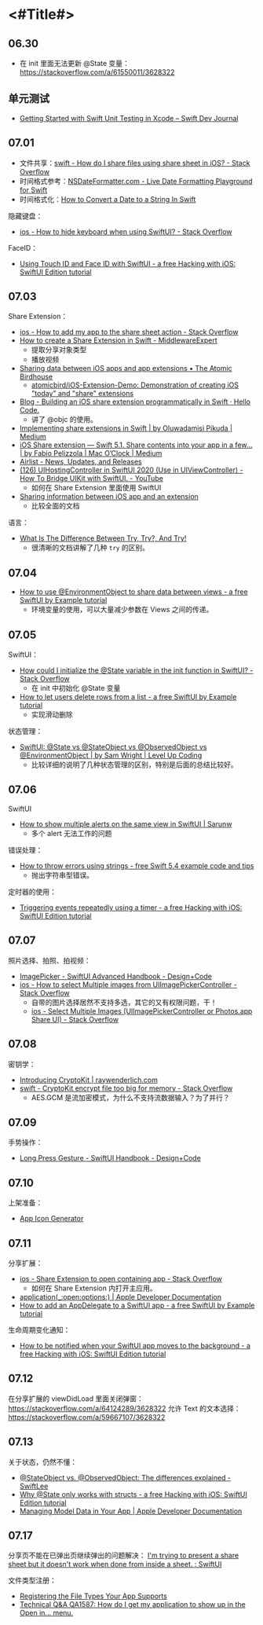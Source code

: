 #  <#Title#>

## 06.30

* 在 init 里面无法更新 @State 变量：<https://stackoverflow.com/a/61550011/3628322>


## 单元测试

* [Getting Started with Swift Unit Testing in Xcode – Swift Dev Journal](https://www.swiftdevjournal.com/getting-started-with-swift-unit-testing-in-xcode/)

## 07.01

* 文件共享：[swift - How do I share files using share sheet in iOS? - Stack Overflow](https://stackoverflow.com/questions/35851118/how-do-i-share-files-using-share-sheet-in-ios)
* 时间格式参考：[NSDateFormatter.com - Live Date Formatting Playground for Swift](https://nsdateformatter.com/#reference)
* 时间格式化：[How to Convert a Date to a String In Swift](https://cocoacasts.com/swift-fundamentals-how-to-convert-a-date-to-a-string-in-swift)

隐藏键盘：

* [ios - How to hide keyboard when using SwiftUI? - Stack Overflow](https://stackoverflow.com/a/56496669/3628322)

FaceID：

* [Using Touch ID and Face ID with SwiftUI - a free Hacking with iOS: SwiftUI Edition tutorial](https://www.hackingwithswift.com/books/ios-swiftui/using-touch-id-and-face-id-with-swiftui)


## 07.03

Share Extension：

* [ios - How to add my app to the share sheet action - Stack Overflow](https://stackoverflow.com/a/46882011/3628322)
* [How to create a Share Extension in Swift - MiddlewareExpert](https://middlewareworld.org/2021/05/07/how-to-create-a-share-extension-in-swift/)
  * 提取分享对象类型
  * 播放视频
* [Sharing data between iOS apps and app extensions • The Atomic Birdhouse](https://www.atomicbird.com/blog/sharing-with-app-extensions/)
  * [atomicbird/iOS-Extension-Demo: Demonstration of creating iOS "today" and "share" extensions](https://github.com/atomicbird/iOS-Extension-Demo)
* [Blog - Building an iOS share extension programmatically in Swift · Hello Code.](https://blog.hellocode.co/post/share-extension/)
  * 讲了 @objc 的使用。
* [Implementing share extensions in Swift | by Oluwadamisi Pikuda | Medium](https://medium.com/@damisipikuda/how-to-receive-a-shared-content-in-an-ios-application-4d5964229701)
* [iOS Share extension — Swift 5.1. Share contents into your app in a few… | by Fabio Pelizzola | Mac O’Clock | Medium](https://medium.com/macoclock/ios-share-extension-swift-5-1-1606263746b)
* [Airlist - News, Updates, and Releases](https://airlist.app/blog/swiftui-share-extension)
* [(126) UIHostingController in SwiftUI 2020 (Use in UIViewController) - How To Bridge UIKit with SwiftUI. - YouTube](https://www.youtube.com/watch?v=z_9EOGDw5uk)
  * 如何在 Share Extension 里面使用 SwiftUI
* [Sharing information between iOS app and an extension](https://rderik.com/blog/sharing-information-between-ios-app-and-an-extension/)
  * 比较全面的文档

语言：

* [What Is The Difference Between Try, Try?, And Try!](https://cocoacasts.com/what-is-the-difference-between-try-try-and-try)
  * 很清晰的文档讲解了几种 `try` 的区别。

## 07.04

* [How to use @EnvironmentObject to share data between views - a free SwiftUI by Example tutorial](https://www.hackingwithswift.com/quick-start/swiftui/how-to-use-environmentobject-to-share-data-between-views)
  * 环境变量的使用，可以大量减少参数在 Views 之间的传递。

## 07.05

SwiftUI：

* [How could I initialize the @State variable in the init function in SwiftUI? - Stack Overflow](https://stackoverflow.com/a/60028709/3628322)
  * 在 init 中初始化 @State 变量
* [How to let users delete rows from a list - a free SwiftUI by Example tutorial](https://www.hackingwithswift.com/quick-start/swiftui/how-to-let-users-delete-rows-from-a-list)
  * 实现滑动删除


状态管理：

* [SwiftUI: @State vs @StateObject vs @ObservedObject vs @EnvironmentObject | by Sam Wright | Level Up Coding](https://levelup.gitconnected.com/state-vs-stateobject-vs-observedobject-vs-environmentobject-in-swiftui-81e2913d63f9)
  * 比较详细的说明了几种状态管理的区别，特别是后面的总结比较好。

## 07.06

SwiftUI

* [How to show multiple alerts on the same view in SwiftUI | Sarunw](https://sarunw.com/posts/how-to-show-multiple-alerts-on-the-same-view-in-swiftui/)
  * 多个 alert 无法工作的问题

错误处理：

* [How to throw errors using strings - free Swift 5.4 example code and tips](https://www.hackingwithswift.com/example-code/language/how-to-throw-errors-using-strings)
  * 抛出字符串型错误。


定时器的使用：

* [Triggering events repeatedly using a timer - a free Hacking with iOS: SwiftUI Edition tutorial](https://www.hackingwithswift.com/books/ios-swiftui/triggering-events-repeatedly-using-a-timer)


## 07.07

照片选择、拍照、拍视频：

* [ImagePicker - SwiftUI Advanced Handbook - Design+Code](https://designcode.io/swiftui-advanced-handbook-imagepicker)
* [ios - How to select Multiple images from UIImagePickerController - Stack Overflow](https://stackoverflow.com/questions/20756899/how-to-select-multiple-images-from-uiimagepickercontroller)
  * 自带的图片选择居然不支持多选，其它的又有权限问题，干！
  * [ios - Select Multiple Images (UIImagePickerController or Photos.app Share UI) - Stack Overflow](https://stackoverflow.com/a/64706937/3628322)

## 07.08

密钥学：

* [Introducing CryptoKit | raywenderlich.com](https://www.raywenderlich.com/10846296-introducing-cryptokit)
* [swift - CryptoKit encrypt file too big for memory - Stack Overflow](https://stackoverflow.com/q/60607679/3628322)
  * AES.GCM 是流加密模式，为什么不支持流数据输入？为了并行？

## 07.09

手势操作：

* [Long Press Gesture - SwiftUI Handbook - Design+Code](https://designcode.io/swiftui-handbook-long-press)

## 07.10

上架准备：

* [App Icon Generator](https://appicon.co)

## 07.11

分享扩展：

* [ios - Share Extension to open containing app - Stack Overflow](https://stackoverflow.com/a/44499222/3628322)
  * 如何在 Share Extension 内打开主应用。
* [application\(\_:open:options:\) | Apple Developer Documentation](https://developer.apple.com/documentation/uikit/uiapplicationdelegate/1623112-application)
* [How to add an AppDelegate to a SwiftUI app - a free SwiftUI by Example tutorial](https://www.hackingwithswift.com/quick-start/swiftui/how-to-add-an-appdelegate-to-a-swiftui-app)

生命周期变化通知：

* [How to be notified when your SwiftUI app moves to the background - a free Hacking with iOS: SwiftUI Edition tutorial](https://www.hackingwithswift.com/books/ios-swiftui/how-to-be-notified-when-your-swiftui-app-moves-to-the-background)

## 07.12

在分享扩展的 viewDidLoad 里面关闭弹窗：<https://stackoverflow.com/a/64124289/3628322>
允许 Text 的文本选择：<https://stackoverflow.com/a/59667107/3628322>

## 07.13

关于状态，仍然不懂：

* [@StateObject vs. @ObservedObject: The differences explained - SwiftLee](https://www.avanderlee.com/swiftui/stateobject-observedobject-differences/)
* [Why @State only works with structs - a free Hacking with iOS: SwiftUI Edition tutorial](https://www.hackingwithswift.com/books/ios-swiftui/why-state-only-works-with-structs)
* [Managing Model Data in Your App | Apple Developer Documentation](https://developer.apple.com/documentation/swiftui/managing-model-data-in-your-app)


## 07.17

分享页不能在已弹出页继续弹出的问题解决： [I'm trying to present a share sheet but it doesn't work when done from inside a sheet. : SwiftUI](https://www.reddit.com/r/SwiftUI/comments/qfs8x3/im_trying_to_present_a_share_sheet_but_it_doesnt/?utm_source=share&utm_medium=web2x&context=3)

文件类型注册：

* [Registering the File Types Your App Supports](https://developer.apple.com/library/archive/documentation/FileManagement/Conceptual/DocumentInteraction_TopicsForIOS/Articles/RegisteringtheFileTypesYourAppSupports.html#//apple_ref/doc/uid/TP40010411-SW1)
* [Technical Q&A QA1587: How do I get my application to show up in the Open in... menu.](https://developer.apple.com/library/archive/qa/qa1587/_index.html)

